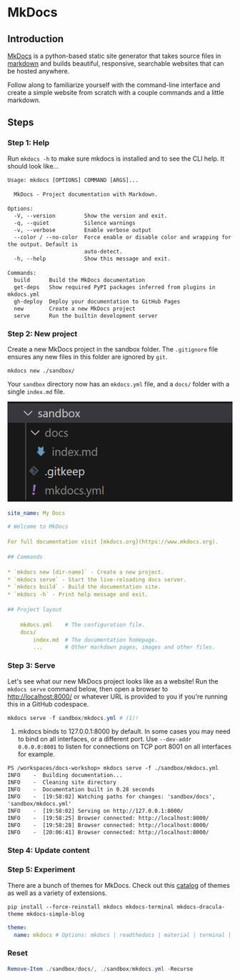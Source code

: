 # MkDocs

## Introduction

[MkDocs](https://www.mkdocs.org/) is a python-based static site generator that takes
source files in [markdown](https://www.markdownguide.org/) and builds beautiful,
responsive, searchable websites that can be hosted anywhere.

Follow along to familiarize yourself with the command-line interface and create
a simple website from scratch with a couple commands and a little markdown.

## Steps

### Step 1: Help

Run `mkdocs -h` to make sure mkdocs is installed and to see the CLI help. It should look like...

``` text
Usage: mkdocs [OPTIONS] COMMAND [ARGS]...

  MkDocs - Project documentation with Markdown.

Options:
  -V, --version         Show the version and exit.
  -q, --quiet           Silence warnings
  -v, --verbose         Enable verbose output
  --color / --no-color  Force enable or disable color and wrapping for the output. Default is
                        auto-detect.
  -h, --help            Show this message and exit.

Commands:
  build      Build the MkDocs documentation
  get-deps   Show required PyPI packages inferred from plugins in mkdocs.yml
  gh-deploy  Deploy your documentation to GitHub Pages
  new        Create a new MkDocs project
  serve      Run the builtin development server
```

### Step 2: New project

Create a new MkDocs project in the sandbox folder. The `.gitignore` file ensures
any new files in this folder are ignored by `git`.

``` title="Command"
mkdocs new ./sandbox/
```

Your `sandbox` directory now has an `mkdocs.yml` file, and a `docs/` folder with
a single `index.md` file.

![Screenshot of new mkdocs project hierarchy](../assets/images/mkdocs-new.png)

``` yaml title="mkdocs.yml"
site_name: My Docs
```

``` yaml title="docs/index.md"
# Welcome to MkDocs

For full documentation visit [mkdocs.org](https://www.mkdocs.org).

## Commands

* `mkdocs new [dir-name]` - Create a new project.
* `mkdocs serve` - Start the live-reloading docs server.
* `mkdocs build` - Build the documentation site.
* `mkdocs -h` - Print help message and exit.

## Project layout

    mkdocs.yml    # The configuration file.
    docs/
        index.md  # The documentation homepage.
        ...       # Other markdown pages, images and other files.

```

### Step 3: Serve

Let's see what our new MkDocs project looks like as a website! Run the `mkdocs serve` command below, then open a browser
to [http://localhost:8000/](http://localhost:8000/) or whatever URL is provided to you if you're running this in a GitHub codespace.

``` powershell title="Command"
mkdocs serve -f sandbox/mkdocs.yml # (1)!
```

1. mkdocs binds to 127.0.0.1:8000 by default. In some cases you may need to bind on all interfaces, or a different port. Use `--dev-addr 0.0.0.0:8001` to listen for connections on TCP port 8001 on all interfaces for example.

``` title="Output"
PS /workspaces/docs-workshop> mkdocs serve -f ./sandbox/mkdocs.yml
INFO    -  Building documentation...
INFO    -  Cleaning site directory
INFO    -  Documentation built in 0.28 seconds
INFO    -  [19:58:02] Watching paths for changes: 'sandbox/docs', 'sandbox/mkdocs.yml'
INFO    -  [19:58:02] Serving on http://127.0.0.1:8000/
INFO    -  [19:58:25] Browser connected: http://localhost:8000/
INFO    -  [19:58:28] Browser connected: http://localhost:8000/
INFO    -  [20:06:41] Browser connected: http://localhost:8000/
```

### Step 4: Update content

### Step 5: Experiment

There are a bunch of themes for MkDocs. Check out this [catalog](https://github.com/mkdocs/catalog?tab=readme-ov-file#-theming)
of themes as well as a variety of extensions.

``` title="Command"
pip install --force-reinstall mkdocs mkdocs-terminal mkdocs-dracula-theme mkdocs-simple-blog
```

``` yaml title="mkdocs.yml"
theme:
  name: mkdocs # Options: mkdocs | readthedocs | material | terminal | dracula | simple-blog
```

### Reset

``` powershell
Remove-Item ./sandbox/docs/, ./sandbox/mkdocs.yml -Recurse
```

